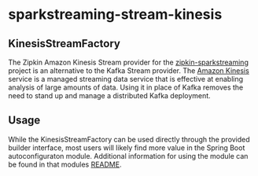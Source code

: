 # sparkstreaming-stream-kinesis

## KinesisStreamFactory

The Zipkin Amazon Kinesis Stream provider for the [zipkin-sparkstreaming](https://github.com/openzipkin/zipkin-sparkstreaming)
project is an alternative to the Kafka Stream provider.
The [Amazon Kinesis](https://aws.amazon.com/kinesis/) service is a managed streaming data
service that is effective at enabling analysis of large amounts of data.  Using it
in place of Kafka removes the need to stand up and manage a distributed Kafka 
deployment.

## Usage

While the KinesisStreamFactory can be used directly through the provided builder interface,
most users will likely find more value in the Spring Boot autoconfiguraton module. 
Additional information for using the module can be found in that modules
[README](https://github.com/openzipkin/zipkin-aws/tree/master/autoconfigure/sparkstreaming-stream-kinesis).

